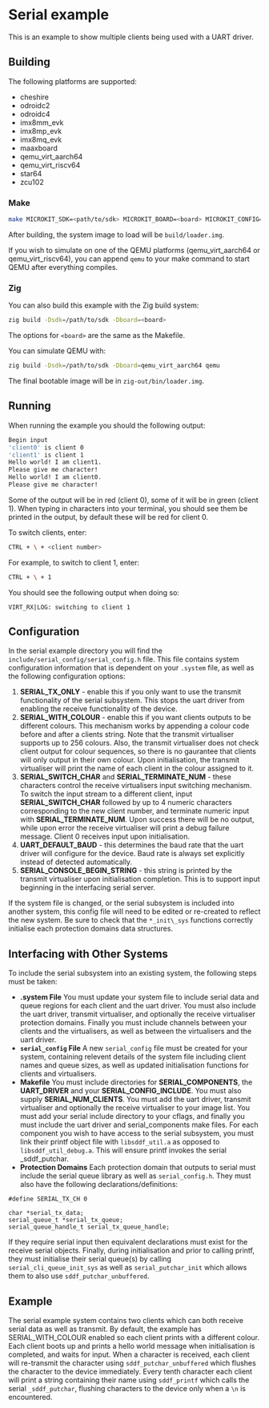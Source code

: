 <!--
    Copyright 2024, UNSW

    SPDX-License-Identifier: BSD-2-Clause
-->

# Serial example

This is an example to show multiple clients being used with a UART driver.

## Building

The following platforms are supported:
* cheshire
* odroidc2
* odroidc4
* imx8mm_evk
* imx8mp_evk
* imx8mq_evk
* maaxboard
* qemu_virt_aarch64
* qemu_virt_riscv64
* star64
* zcu102

### Make

```sh
make MICROKIT_SDK=<path/to/sdk> MICROKIT_BOARD=<board> MICROKIT_CONFIG=<debug/release/benchmark>
```

After building, the system image to load will be `build/loader.img`.

If you wish to simulate on one of the QEMU platforms (qemu_virt_aarch64 or qemu_virt_riscv64),
you can append `qemu` to your make command to start QEMU after everything compiles.

### Zig

You can also build this example with the Zig build system:
```sh
zig build -Dsdk=/path/to/sdk -Dboard=<board>
```

The options for `<board>` are the same as the Makefile.

You can simulate QEMU with:
```sh
zig build -Dsdk=/path/to/sdk -Dboard=qemu_virt_aarch64 qemu
```

The final bootable image will be in `zig-out/bin/loader.img`.

## Running

When running the example you should the following output:
```sh
Begin input
'client0' is client 0
'client1' is client 1
Hello world! I am client1.
Please give me character!
Hello world! I am client0.
Please give me character!
```

Some of the output will be in red (client 0), some of it will be in green (client 1).
When typing in characters into your terminal, you should see them be printed in the
output, by default these will be red for client 0.

To switch clients, enter:
```sh
CTRL + \ + <client number>
```

For example, to switch to client 1, enter:
```sh
CTRL + \ + 1
```

You should see the following output when doing so:
```
VIRT_RX|LOG: switching to client 1
```

## Configuration

In the serial example directory you will find the `include/serial_config/serial_config.h` file.
This file contains system configuration information that is dependent on your `.system` file, as
well as the following configuration options:

1. **SERIAL_TX_ONLY** - enable this if you only want to use the transmit functionality of the
serial subsystem. This stops the uart driver from enabling the receive functionality of the
device.
2. **SERIAL_WITH_COLOUR** - enable this if you want clients outputs to be different colours. This
mechanism works by appending a colour code before and after a clients string. Note that the
transmit virtualiser supports up to 256 colours. Also, the transmit virtualiser does not check
client output for colour sequences, so there is no gaurantee that clients will only output in
their own colour. Upon initialisation, the transmit virtualiser will print the name of each client
in the colour assigned to it.
3. **SERIAL_SWITCH_CHAR** and **SERIAL_TERMINATE_NUM** - these characters control the receive
virtualisers input switching mechanism. To switch the input stream to a different client, input
**SERIAL_SWITCH_CHAR** followed by up to 4 numeric characters corresponding to the new client
number, and terminate numeric input with **SERIAL_TERMINATE_NUM**. Upon success there will be no
output, while upon error the receive virtualiser will print a debug failure message. Client 0
receives input upon initialisation.
4. **UART_DEFAULT_BAUD** - this determines the baud rate that the uart driver will configure for
the device. Baud rate is always set explicitly instead of detected automatically.
5. **SERIAL_CONSOLE_BEGIN_STRING** - this string is printed by the transmit virtualiser upon
initialisation completion. This is to support input beginning in the interfacing serial server.

If the system file is changed, or the serial subsystem is included into another system, this config
file will need to be edited or re-created to reflect the new system. Be sure to check that the 
`*_init\_sys` functions correctly initialise each protection domains data structures.

## Interfacing with Other Systems
To include the serial subsystem into an existing system, the following steps must be taken:
* **.system File**
You must update your system file to include serial data and queue regions for each client and the
uart driver. You must also include the uart driver, transmit virtualiser, and optionally the
receive virtualiser protection domains. Finally you must include channels between your clients and
the virtualisers, as well as between the virtualisers and the uart driver.
* **`serial_config` File**
A new `serial_config` file must be created for your system, containing relevent details of the
system file including client names and queue sizes, as well as updated initialisation functions
for clients and virtualisers.
* **Makefile**
You must include directories for **SERIAL_COMPONENTS**, the **UART_DRIVER** and your
**SERIAL_CONFIG_INCLUDE**. You must also supply **SERIAL_NUM_CLIENTS**. You must add the uart
driver, transmit virtualiser and optionally the receive virtualiser to your image list. You must
add your serial include directory to your cflags, and finally you must include the uart driver
and serial_components make files. For each component you wish to have access to the serial
subsystem, you must link their printf object file with `libsddf_util.a` as opposed to
`libsddf_util_debug.a`. This will ensure printf invokes the serial _sddf_putchar.
* **Protection Domains**
Each protection domain that outputs to serial must include the serial queue library as well as
`serial_config.h`. They must also have the following declarations/definitions:

```
#define SERIAL_TX_CH 0

char *serial_tx_data;
serial_queue_t *serial_tx_queue;
serial_queue_handle_t serial_tx_queue_handle;
```

If they require serial input then equivalent declarations must exist for the receive serial
objects. Finally, during initialisation and prior to calling printf, they must initialise their 
serial queue(s) by calling `serial_cli_queue_init_sys` as well as `serial_putchar_init` which
allows them to also use `sddf_putchar_unbuffered`.

## Example
The serial example system contains two clients which can both receive serial data as well
as transmit. By default, the example has SERIAL_WITH_COLOUR enabled so each client prints with a
different colour. Each client boots up and prints a hello world message when initialisation is
completed, and waits for input. When a character is received, each client will re-transmit the
character using `sddf_putchar_unbuffered` which flushes the character to the device immediately. Every
tenth character each client will print a string containing their name using `sddf_printf` which
calls the serial `_sddf_putchar`, flushing characters to the device only when a `\n` is
encountered.

